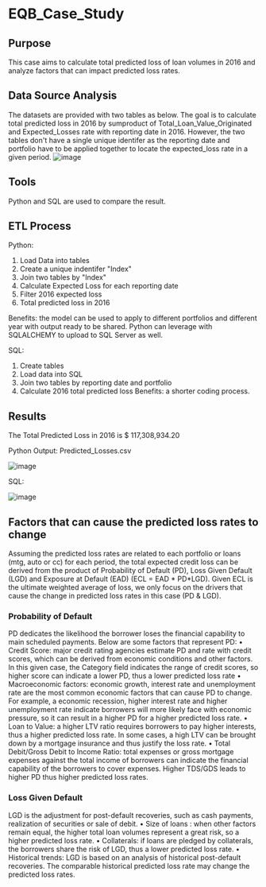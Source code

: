 # EQB_Case_Study
## Purpose 
This case aims to calculate total predicted loss of loan volumes in 2016 and analyze factors that can impact predicted loss rates. 

## Data Source Analysis 
The datasets are provided with two tables as below. The goal is to calculate total predicted loss in 2016 by sumproduct of Total_Loan_Value_Originated and Expected_Losses rate with reporting date in 2016.
However, the two tables don't have a single unique identifer as the reporting date and portfolio have to be applied together to locate the expected_loss rate in a given period. 
![image](https://user-images.githubusercontent.com/107721712/211467491-53434704-fefc-46f8-b654-284c69346ce8.png)

## Tools 
Python and SQL are used to compare the result. 

## ETL Process 
Python: 
1. Load Data into tables 
2. Create a unique indentifer "Index"
3. Join two tables by "Index" 
4. Calculate Expected Loss for each reporting date 
5. Filter 2016 expected loss 
6. Total predicted loss in 2016 

Benefits: the model can be used to apply to different portfolios and different year with output ready to be shared. Python can leverage with SQLALCHEMY to upload to SQL Server as well. 

SQL: 
1. Create tables 
2. Load data into SQL
3. Join two tables by reporting date and portfolio 
4. Calculate 2016 total predicted loss 
Benefits: a shorter coding process. 

## Results 
The Total Predicted Loss in 2016 is $ 117,308,934.20 

Python Output: Predicted_Losses.csv </b>

![image](https://user-images.githubusercontent.com/107721712/211469513-71f80636-7877-4705-ab94-c00aaf44b74c.png)</b>

SQL:</b>

![image](https://user-images.githubusercontent.com/107721712/211469640-d258a1c0-ad26-4eea-8166-5a4d28a34d3a.png)</b>

## Factors that can cause the predicted loss rates to change
  Assuming the predicted loss rates are related to each portfolio or loans (mtg, auto or cc) for each period, the total expected credit loss can be derived from the product of Probability of Default (PD), Loss Given Default (LGD) and Exposure at Default (EAD) (ECL = EAD * PD*LGD). Given ECL is the ultimate weighted average of loss, we only focus on the drivers that cause the change in predicted loss rates in this case (PD & LGD). 

### Probability of Default 
PD dedicates the likelihood the borrower loses the financial capability to main scheduled payments. Below are some factors that represent PD: 
•	Credit Score: major credit rating agencies estimate PD and rate with credit scores, which can be derived from economic conditions and other factors. In this given case, the Category field indicates the range of credit scores, so higher score can indicate a lower PD, thus a lower predicted loss rate 
•	Macroeconomic factors: economic growth, interest rate and unemployment rate are the most common economic factors that can cause PD to change. For example, a economic recession, higher interest rate and higher unemployment rate indicate borrowers will more likely face with economic pressure, so it can result in a higher PD for a higher predicted loss rate. 
•	Loan to Value: a higher LTV ratio requires borrowers to pay higher interests, thus a higher predicted loss rate. In some cases, a high LTV can be brought down by a mortgage insurance and thus justify the loss rate. 
•	Total Debit/Gross Debit to Income Ratio: total expenses or gross mortgage expenses against the total income of borrowers can indicate the financial capability of the borrowers to cover expenses. Higher TDS/GDS leads to higher PD thus higher predicted loss rates. 

### Loss Given Default 
LGD is the adjustment for post-default recoveries, such as cash payments, realization of securities or sale of debit. 
•	Size of loans : when other factors remain equal, the higher total loan volumes represent a great risk, so a higher predicted loss rate. 
•	Collaterals: if loans are pledged by collaterals, the borrowers share the risk of LGD, thus a lower predicted loss rate. 
•	Historical trends: LGD is based on an analysis of historical post-default recoveries. The comparable historical predicted loss rate may change the predicted loss rates. 
